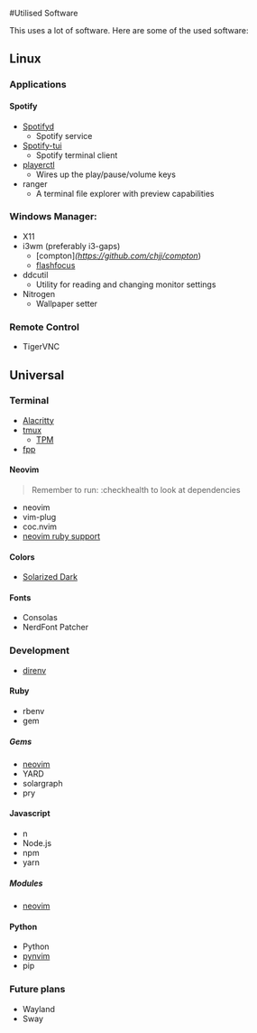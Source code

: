 #Utilised Software

This uses a lot of software. Here are some of the used software:



## Linux

### Applications

#### Spotify

- [Spotifyd](https://github.com/Spotifyd/spotifyd)
  - Spotify service
- [Spotify-tui](https://github.com/Rigellute/spotify-tui)
  - Spotify terminal client
- [playerctl](https://github.com/altdesktop/playerctl)
  - Wires up the play/pause/volume keys
- ranger
  - A terminal file explorer with preview capabilities

### Windows Manager:

- X11
- i3wm (preferably i3-gaps)
  - [compton]_(https://github.com/chjj/compton_)
  - [flashfocus](https://github.com/fennerm/flashfocus)
- ddcutil
  - Utility for reading and changing monitor settings
- Nitrogen
  - Wallpaper setter

### Remote Control

- TigerVNC

## Universal

### Terminal
  
- [Alacritty](https://github.com/alacritty/alacritty)
- [tmux](https://github.com/tmux/tmux)
  - [TPM](https://github.com/tmux-plugins/tpm)
- [fpp](http://facebook.github.io/PathPicker/)

#### Neovim

> Remember to run: :checkhealth to look at dependencies

- neovim
- vim-plug
- coc.nvim
- [neovim ruby support](https://github.com/neovim/neovim-ruby)

#### Colors

- [Solarized Dark](https://ethanschoonover.com/solarized/)

#### Fonts

- Consolas
- NerdFont Patcher

### Development

- [direnv](https://direnv.net/)

#### Ruby

- rbenv
- gem

##### Gems

- [neovim](https://github.com/neovim/neovim-ruby)
- YARD
- solargraph
- pry

#### Javascript

- n
- Node.js
- npm
- yarn

##### Modules

- [neovim](https://github.com/neovim/node-client/)
 

#### Python

- Python
- [pynvim](https://github.com/neovim/pynvim)
- pip



### Future plans

- Wayland
- Sway

